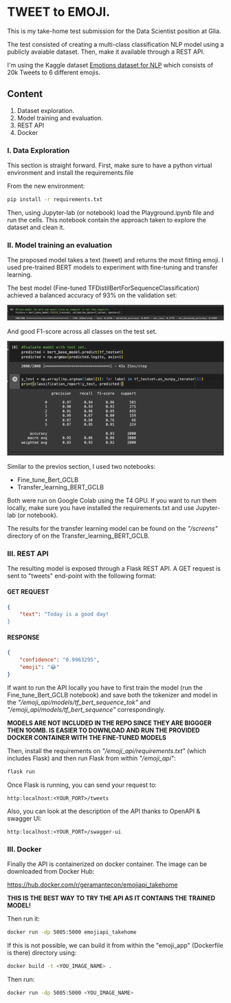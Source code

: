 # TWEET to EMOJI.

This is my take-home test submission for the Data Scientist position at Glia.

The test consisted of creating a multi-class classification NLP model using a publicly avaiable dataset. Then, make it available through a REST API.

I'm using the Kaggle dataset [Emotions dataset for NLP](https://www.kaggle.com/datasets/praveengovi/emotions-dataset-for-nlp) which consists of 20k Tweets to 6 different emojis.

## Content
1. Dataset exploration.
2. Model training and evaluation.
3. REST API
4. Docker

### I. Data Exploration

This section is straight forward. First, make sure to have a python virtual environment and install the requirements.file

From the new environment:
```bash
pip install -r requirements.txt
```
Then, using Jupyter-lab (or notebook) load the Playground.ipynb file and run the cells.
This notebook contain the approach taken to explore the dataset and clean it.

### II. Model training an evaluation

The proposed model takes a text (tweet) and returns the most fitting emoji. I used pre-trained BERT models to experiment with fine-tuning and transfer learning.

The best model (Fine-tuned TFDistilBertForSequenceClassification) achieved a balanced accuracy of 93% on the validation set:

<img width="1000px" src="screens/Bert-FineTune-TrainResult.png" alt="image_name png" />

And good F1-score across all classes on the test set.

<img width="700px" src="screens/Bert-FineTune-TestResult.png" alt="image_name png" />

Similar to the previos section, I used two notebooks:
* Fine_tune_Bert_GCLB
* Transfer_learning_BERT_GCLB

Both were run on Google Colab using the T4 GPU. If you want to run them locally, make sure you have installed the requirements.txt and use Jupyter-lab (or notebook).

The results for the transfer learning model can be found on the *"/screens"* directory of on the Transfer_learning_BERT_GCLB.

### III. REST API

The resulting model is exposed through a Flask REST API. A GET request is sent to "tweets" end-point with the following format:

#### GET REQUEST
```json
{
    "text": "Today is a good day!
}
```
#### RESPONSE
```json
{
    "confidence": "0.9963295",
    "emoji": "😂"
}
```

If want to run the API locally you have to first train the model (run the Fine_tune_Bert_GCLB notebook) and save both the tokenizer and model in the *"/emoji_api/models/tf_bert_sequence_tok"* and *"/emoji_api/models/tf_bert_sequence"* correspondingly. 

**MODELS ARE NOT INCLUDED IN THE REPO SINCE THEY ARE BIGGGER THEN 100MB. IS EASIER TO DOWNLOAD AND RUN THE PROVIDED DOCKER CONTAINER WITH THE FINE-TUNED MODELS**

Then, install the requirements on *"/emoji_api/requirements.txt"* (which includes Flask) and then run Flask from within *"/emoji_api"*:
```bash
flask run
```

Once Flask is running, you can send your request to: 
```
http:localhost:<YOUR_PORT>/tweets
```
Also, you can look at the description of the API thanks to OpenAPI & swagger UI:
```
http:localhost:<YOUR_PORT>/swagger-ui
```

### III. Docker

Finally the API is containerized on docker container. The image can be downloaded from Docker Hub: 

https://hub.docker.com/r/geramantecon/emojiapi_takehome

**THIS IS THE BEST WAY TO TRY THE API AS IT CONTAINS THE TRAINED MODEL!**

Then run it:
```bash
docker run -dp 5005:5000 emojiapi_takehome
```

If this is not possible, we can build it from within the "emoji_app" (Dockerfile is there) directory using:
```bash
docker build -t <YOU_IMAGE_NAME> .
```
Then run:
```bash
docker run -dp 5005:5000 <YOU_IMAGE_NAME>
```